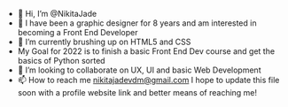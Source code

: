 - 👋 Hi, I’m @NikitaJade
- 👀 I have been a graphic designer for 8 years and am interested in becoming a Front End Developer
- 🌱 I’m currently brushing up on HTML5 and CSS
- My Goal for 2022 is to finish a basic Front End Dev course and get the basics of Python sorted
- 💞️ I’m looking to collaborate on UX, UI and basic Web Development
- 📫 How to reach me nikitajadevdm@gmail.com
I hope to update this file soon with a profile website link and better means of reaching me!
